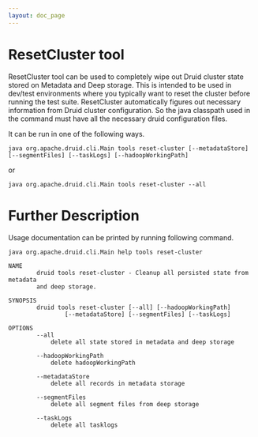 ```yaml
---
layout: doc_page
---
```

# ResetCluster tool

ResetCluster tool can be used to completely wipe out Druid cluster state stored on Metadata and Deep storage. This is
intended to be used in dev/test environments where you typically want to reset the cluster before running
the test suite.
ResetCluster automatically figures out necessary information from Druid cluster configuration. So the java classpath
used in the command must have all the necessary druid configuration files.

It can be run in one of the following ways.

```
java org.apache.druid.cli.Main tools reset-cluster [--metadataStore] [--segmentFiles] [--taskLogs] [--hadoopWorkingPath]
```

or

```
java org.apache.druid.cli.Main tools reset-cluster --all
```

# Further Description
Usage documentation can be printed by running following command.

```
java org.apache.druid.cli.Main help tools reset-cluster
```

```
NAME
        druid tools reset-cluster - Cleanup all persisted state from metadata
        and deep storage.

SYNOPSIS
        druid tools reset-cluster [--all] [--hadoopWorkingPath]
                [--metadataStore] [--segmentFiles] [--taskLogs]

OPTIONS
        --all
            delete all state stored in metadata and deep storage

        --hadoopWorkingPath
            delete hadoopWorkingPath

        --metadataStore
            delete all records in metadata storage

        --segmentFiles
            delete all segment files from deep storage

        --taskLogs
            delete all tasklogs
```
